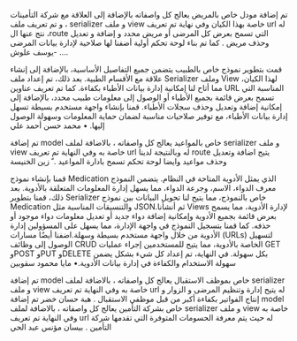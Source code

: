 تم إضافة مودل خاص بالمريض يعالج كل واصفاته بالإضافة إلى العلاقة مع شركة التأمينات ، 
و تم تعريف ملف serializer و ملف view خاصة بهذا الكيان وفي نهاية تم تعريف url له ،
نتج عنها الroute التي تسمح بعرض كل المرضى أو مريض محدد و إضافة و تعديل وحذف مريض .
كما تم بناء لوحة تحكم أولية أضفنا لها صلاحية لإدارة بيانات المرضى
-يوسف علوش ....

قمت بتطوير نموذج خاص بالطبيب يتضمن جميع التفاصيل الأساسية، بالإضافة إلى إنشاء علاقة مع الأقسام الطبية. بعد ذلك، تم إعداد ملف Serializer وملف View لهذا الكيان، مما أتاح لنا إمكانية إدارة بيانات الأطباء بكفاءة. 
كما تم تعريف عناوين URL المناسبة التي تسمح بعرض قائمة بجميع الأطباء أو الوصول إلى معلومات طبيب محدد، بالإضافة إلى إمكانية إضافة وتعديل وحذف سجلات الأطباء.
 قمنا بإنشاء واجهة مستخدم بسيطة تسهل إدارة بيانات الأطباء، مع توفير صلاحيات مناسبة لضمان حماية المعلومات وسهولة الوصول إليها.
• محمد حسن أحمد علي

تم إضافة model خاص بالمواعيد يعالج كل واصفاته ، بالاضافة لملف serializer و ملف view خاصة به وفي النهاية تم تعريف url له وبالنتيجة لدينا route يتيح اضافة وتعديل وحذف مواعيد وايضا لوحة تحكم تسمح بادارة المواعيد .
ّ زين الخنيسة

قمنا بإنشاء نموذج Medication الذي يمثل الأدوية المتاحة في النظام. يتضمن النموذج معرف الدواء، الاسم، وجرعة الدواء، مما يسهل إدارة المعلومات المتعلقة بالأدوية. بعد ذلك، قمنا بتطوير Serializer خاص بالنموذج، مما يتيح لنا تحويل البيانات بين نموذج Medication والتنسيقات المناسبة مثل JSON.ثم أنشأنا Views لإدارة الأدوية، مما يسمح بعرض قائمة بجميع الأدوية وإمكانية إضافة دواء جديد أو تعديل معلومات دواء موجود أو حذفه. كما قمنا بتسجيل النموذج في واجهة الإدارة، مما يسهل على المسؤولين إدارة الأدوية من خلال واجهة مستخدم بسيطة وسهلة.اضفنا أيضًا مسارات (URLs) لتسهيل الوصول إلى وظائف CRUD الخاصة بالأدوية، مما يتيح للمستخدمين إجراء عمليات GET وPOST وPUT وDELETE بكل سهولة.
في النهاية، تم إعداد كل شيء بشكل يضمن سهولة الاستخدام والكفاءة في إدارة بيانات الأدوية.• مايا محمود سقوبين

تم إضافة model خاص بموظف الاستقبال يعالج كل واصفاته ، بالاضافة لملف serializer و ملف view خاصة به وفي النهاية تم تعريف url له يتيح إدارة وتنظيم المرضى و الزوار و إنتاج الفواتير بكفاءة أكبر من قبل موظفي الاستقبال .
هبة حسان خضر
تم إضافة model خاص بشركة التأمين يعالج كل واصفاته ، بالاضافة لملف serializer و ملف view خاصة به وفي النهاية تم تعريف url له حيث يتم معرفة الحسومات المتوفرة التي تقدمها شركة التأمين .
بيسان مؤنس عبد الحي 
